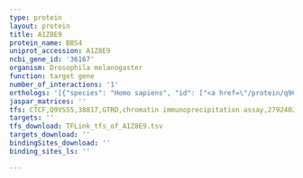 ```yaml
---
type: protein
layout: protein
title: A1Z8E9
protein_name: BBS4
uniprot_accession: A1Z8E9
ncbi_gene_id: '36167'
organism: Drosophila melanogaster
function: target gene
number_of_interactions: '1'
orthologs: '[{"species": "Homo sapiens", "id": ["<a href=\"/protein/q96rk4\">Q96RK4</a>"]}, {"species": "Danio rerio", "id": ["F1RBR9"]}, {"species": "Mus musculus", "id": ["<a href=\"/protein/q8c1z7\">Q8C1Z7</a>"]}, {"species": "Rattus norvegicus", "id": ["<a href=\"/protein/d4a8b1\">D4A8B1</a>"]}, {"species": "Caenorhabditis elegans", "id": ["Q5CZ52"]}]'
jaspar_matrices: ''
tfs: CTCF,Q9VS55,38817,GTRD,chromatin immunoprecipitation assay,27924024%5Buid%5D,No
targets: ''
tfs_download: TFLink_tfs_of_A1Z8E9.tsv
targets_download: ''
bindingSites_download: ''
binding_sites_ls: ''

---
```


